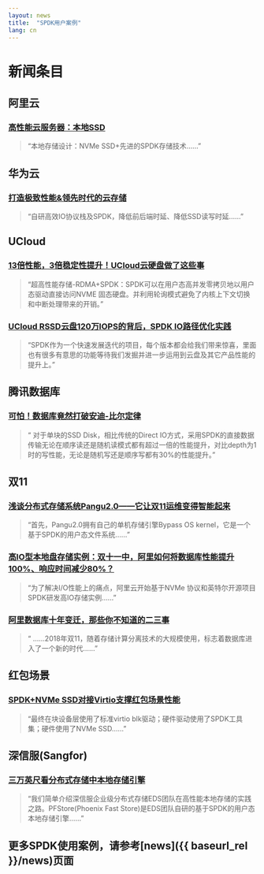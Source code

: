 ```yaml
---
layout: news
title:  "SPDK用户案例"
lang: cn
---
```


# 新闻条目

## 阿里云
### [高性能云服务器：本地SSD](https://promotion.aliyun.com/ntms/act/ecshighperformance.html?open_id=1d8213d3-b437-4596-a88a-d27798942d3a-&open_cid=4703)
> “本地存储设计：NVMe SSD+先进的SPDK存储技术……”


## 华为云
### [打造极致性能&领先时代的云存储](https://mp.weixin.qq.com/s?__biz=MzU2MDQyODg5OQ==&mid=2247483678&idx=1&sn=1ae7ba94c9a1eb700b281f334349bcdd&chksm=fc096312cb7eea04806cb1a79730c0b20a26be30cc598c9a48984c314e5a6ff9a2883d4548c0&mpshare=1&scene=1&srcid=1011i0o8g9PMom1NJvNc6M1F&pass_ticket=78pFPUJXIj2jXUbDK37gFxL1pHBmmS0LyvDfYau6Um90HlQij9oDVpABPtHWgusn#rd)
> “自研高效IO协议栈及SPDK，降低前后端时延、降低SSD读写时延……”


## UCloud
### [13倍性能，3倍稳定性提升！UCloud云硬盘做了这些事](https://mp.weixin.qq.com/s?__biz=MzUwOTA1NDg4NQ==&mid=2247485279&idx=1&sn=22d544ff61f95bee5d7c31741fa109fe&chksm=f9195d95ce6ed483b630aa82868ec3c673578c916c701f040465d6ad0eb71d56ac527ba5bb4a&mpshare=1&scene=1&srcid=1109eUsfiFQsJuWdHaci4KWL&pass_ticket=M8iA8MZjqSvTO58%2BTEC99yB4Qp%2BWMsiSeWnXZdkmA8%2B93TtihBKMThXsAhUs3e1U#rd)
> “超高性能存储-RDMA+SPDK：SPDK可以在用户态高并发零拷贝地以用户态驱动直接访问NVME 固态硬盘。并利用轮询模式避免了内核上下文切换和中断处理带来的开销。”

### [UCloud RSSD云盘120万IOPS的背后，SPDK IO路径优化实践](https://mp.weixin.qq.com/s?__biz=MzUwOTA1NDg4NQ==&mid=2247485707&idx=1&sn=c6f8e7ebe48a13e7783abc187c588002&chksm=f91953c1ce6edad7c61b267acb0abc1292486ae70cf4883e9f811320f08a596874e12e0f7d72&mpshare=1&scene=1&srcid=0523NZ3tMRR6jvAOYngdBkXB&pass_ticket=wtEIGZYEis9CDCq2bHqr9cZpaldcKOrajkGA0dojARAuGlY%2FloOQcZQ%2FsK0w0KRa#rd)
> “SPDK作为一个快速发展迭代的项目，每个版本都会给我们带来惊喜，里面也有很多有意思的功能等待我们发掘并进一步运用到云盘及其它产品性能的提升上。”

## 腾讯数据库
### [可怕！数据库竟然打破安迪-比尔定律](https://www.cnblogs.com/qcloud1001/p/9087911.html)
> “ 对于单块的SSD Disk，相比传统的Direct IO方式，采用SPDK的直接数据传输无论在顺序读还是随机读模式都有超过一倍的性能提升，对比depth为1时的写性能，无论是随机写还是顺序写都有30%的性能提升。”


## 双11
### [浅谈分布式存储系统Pangu2.0——它让双11运维变得智能起来](https://yq.aliyun.com/articles/291207)
> “首先，Pangu2.0拥有自己的单机存储引擎Bypass OS kernel，它是一个基于SPDK的用户态文件系统……”

### [高IO型本地盘存储实例：双十一中，阿里如何将数据库性能提升100%、响应时间减少80%？](http://www.infoq.com/cn/news/2017/02/IO-ali-data-warehouse)
> “为了解决I/O性能上的痛点，阿里云开始基于NVMe 协议和英特尔开源项目SPDK研发高IO存储实例……”

### [阿里数据库十年变迁，那些你不知道的二三事](https://mp.weixin.qq.com/s?__biz=MzIzOTU0NTQ0MA==&mid=2247488607&idx=1&sn=19e53786933d0c106fa5db842d10ce36&chksm=e9292950de5ea046f0502473454f111a94c8bcf21a83030a5a62466f49abd6653aaaa2f2a0ad&mpshare=1&scene=1&srcid=1204PQWDOwPML9yl7dblk6EV&pass_ticket=M8iA8MZjqSvTO58%2BTEC99yB4Qp%2BWMsiSeWnXZdkmA8%2B93TtihBKMThXsAhUs3e1U#rd)
> “ ……2018年双11，随着存储计算分离技术的大规模使用，标志着数据库进入了一个新的时代……”

## 红包场景
### [SPDK+NVMe SSD对接Virtio支撑红包场景性能](https://mp.weixin.qq.com/s/nP62NpX0NAo4BZhpkAWaQg)
> “最终在块设备层使用了标准virtio blk驱动；硬件驱动使用了SPDK工具集；硬件使用了NVMe SSD……”

## 深信服(Sangfor)
### [三万英尺看分布式存储中本地存储引擎](https://mp.weixin.qq.com/s?__biz=MjM5ODI5Njc2MA==&mid=2655831732&idx=2&sn=2ef2f5b338fc7145d87fe7685d9335aa&chksm=bd748b638a03027558f6925d48fe12ba27aedd5aa749dddad5e40592bf7e79249c144d27a200&mpshare=1&scene=1&srcid=&sharer_sharetime=1590671665398&sharer_shareid=bce63ba0449f498eb13c109c5eaef06d&exportkey=A%2FGUxq5dqdlstzBGYEhU9l0%3D&pass_ticket=QOTscjJWy3u2k7TmQww%2FS9XnYJkCuG109UsYE3PYjmwWTEFMXGD09hVFmSqMD30e#rd)
> “我们简单介绍深信服企业级分布式存储EDS团队在高性能本地存储的实践之路。PFStore(Phoenix Fast Store)是EDS团队自研的基于SPDK的用户态本地存储引擎......”

## 更多SPDK使用案例，请参考[news]({{ baseurl_rel }}/news)页面

